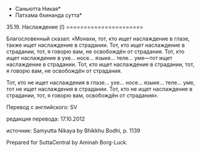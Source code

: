 * Саньютта Никая*
* Патхама бхинанда сутта*

35\.19\. Наслаждение \(I\)
\=\=\=\=\=\=\=\=\=\=\=\=\=\=\=\=\=\=\=\=\=\=

Благословенный сказал: «Монахи, тот, кто ищет наслаждение в глазе, также ищет наслаждение в страдании\. Тот, кто ищет наслаждение в страдании, тот, я говорю вам, не освобождён от страдания\. Тот, кто ищет наслаждение в ухе… носе… языке… теле… уме—тот ищет наслаждение в страдании\. Тот, кто ищет наслаждение в страдании, тот, я говорю вам, не освобождён от страдания\.

Тот, кто не ищет наслаждения в глазе… ухе… носе… языке… теле… уме, тот не ищет наслаждения в страдании\. Тот, кто не ищет наслаждение в страдании, тот, я говорю вам, освобождён от страдания»\.

Перевод с английского: SV

редакция перевода: 17\.10\.2012

источник: Samyutta Nikaya by Bhikkhu Bodhi, p\. 1139

Prepared for SuttaCentral by Aminah Borg\-Luck\.